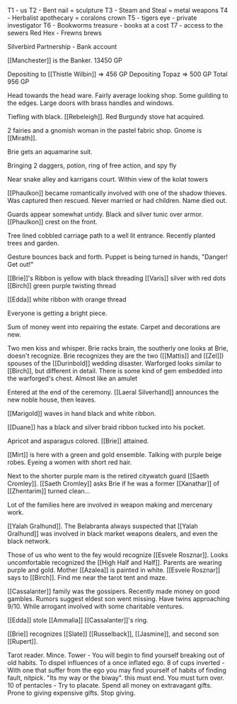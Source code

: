 T1 - us
T2 - Bent nail = sculpture
T3  - Steam and Steal = metal weapons
T4 - Herbalist apothecary = coralons crown
T5 - tigers eye - private investigator
T6 - Bookworms treasure - books at a cost
T7 - access to the sewers
Red Hex - Frewns brews

Silverbird Partnership - Bank account

[[Manchester]] is the Banker.
13450 GP

Depositing to [[Thistle Wilbin]] => 456 GP
Depositing Topaz => 500 GP
Total 956 GP

Head towards the head ware.  Fairly average looking shop.  Some guilding to the edges.  Large doors with brass handles and windows.

Tiefling with black. [[Rebeleigh]]. Red Burgundy stove hat acquired. 

2 fairies and a gnomish woman in the pastel fabric shop.  Gnome is [[Mirath]].

Brie gets an aquamarine suit. 

Bringing 2 daggers, potion, ring of free action, and spy fly

Near snake alley and karrigans court.  Within view of the  kolat towers

[[Phaulkon]] became romantically involved with one of the shadow thieves. Was captured then rescued. Never married or had children.  Name died out.

Guards appear somewhat untidy.  Black and silver tunic over armor. [[Phaulkon]] crest on the front.

Tree lined cobbled carriage path to a well lit entrance.  Recently planted trees and garden.

Gesture bounces back and forth. Puppet is being turned in hands, "Danger! Get out!"

[[Brie]]'s Ribbon is yellow with black threading 
[[Varis]] silver with red dots
[[Birch]] green purple twisting thread

[[Edda]] white ribbon with orange thread

Everyone is getting a bright piece.

Sum of money went into repairing the estate.  Carpet and decorations are new.

Two men kiss and whisper. Brie racks brain, the southerly one looks at Brie, doesn't recognize.  Brie recognizes they are the two ([[Mattis]] and [[Zel]]) spouses of the [[Durinbold]] wedding disaster.  Warforged looks similar to [[Birch]], but different in detail.  There is some kind of gem embedded into the warforged's chest. Almost like an amulet

Entered at the end of the ceremony.  [[Laeral Silverhand]] announces the new noble house, then leaves.

[[Marigold]] waves in hand black and white ribbon. 

[[Duane]] has a black and silver braid ribbon tucked into his pocket.

Apricot and asparagus colored. [[Brie]] attained.

[[Mirt]] is here with a green and gold ensemble.  Talking with purple beige robes.  Eyeing a women with short red hair. 

Next to the shorter purple mam is the retired citywatch guard [[Saeth Cromley]]. [[Saeth Cromley]] asks Brie if he was a former [[Xanathar]] of [[Zhentarim]] turned clean...

Lot of the families here are involved in weapon making and mercenary work.

[[Yalah Gralhund]].  The Belabranta always suspected that [[Yalah Gralhund]] was involved in black market weapons dealers, and even the black network.

Those of us who went to the fey would recognize [[Esvele Rosznar]].  Looks uncomfortable recognized the [[High Half and Half]]. Parents are wearing purple and gold.  Mother [[Azalea]] is painted in white. [[Esvele Rosznar]] says to [[Birch]]. Find me near the tarot tent and maze.

[[Cassalanter]] family was the gossipers. Recently made money on good gambles. Rumors suggest eldest son went missing.  Have twins approaching 9/10.  While arrogant involved with some charitable ventures.

[[Edda]] stole [[Ammalia]] [[Cassalanter]]'s ring.

[[Brie]] recognizes [[Slate]] [[Russelback]], [[Jasmine]], and second son [[Rupert]].  

Tarot reader. Mince. 
Tower - You will begin to find yourself breaking out of old habits.  To dispel influences of a once inflated ego.
8 of cups inverted - With one that suffer from the ego you may find yourself of habits of finding fault, nitpick.  "Its my way or the biway".  this must end. You must turn over.
10 of pentacles - Try to placate. Spend all money on extravagant gifts. Prone to giving expensive gifts.  Stop giving.


